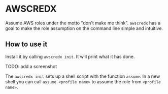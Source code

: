 # AWSCREDX
Assume AWS roles under the motto "don't make me think".
`awscredx` has a goal to make the role assumption on the command line simple and intuitive.

## How to use it
Install it by calling `awscredx init`.
It will print what it has done.

TODO: add a screenshot

The `awscredx init` sets up a shell script with the function `assume`.
In a new shell you can call `assume <profile name>` to assume the role from `<profile name>`. 